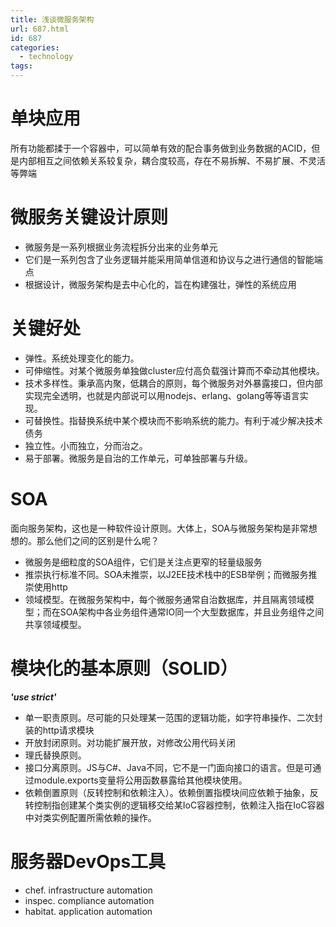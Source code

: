 ```yaml
---
title: 浅谈微服务架构
url: 687.html
id: 687
categories:
  - technology
tags:
---
```


单块应用
====

所有功能都揉于一个容器中，可以简单有效的配合事务做到业务数据的ACID，但是内部相互之间依赖关系较复杂，耦合度较高，存在不易拆解、不易扩展、不灵活等弊端

微服务关键设计原则
=========

*   微服务是一系列根据业务流程拆分出来的业务单元
*   它们是一系列包含了业务逻辑并能采用简单信道和协议与之进行通信的智能端点
*   根据设计，微服务架构是去中心化的，旨在构建强壮，弹性的系统应用

关键好处
====

*   弹性。系统处理变化的能力。
*   可伸缩性。对某个微服务单独做cluster应付高负载强计算而不牵动其他模块。
*   技术多样性。秉承高内聚，低耦合的原则，每个微服务对外暴露接口，但内部实现完全透明，也就是内部说可以用nodejs、erlang、golang等等语言实现。
*   可替换性。指替换系统中某个模块而不影响系统的能力。有利于减少解决技术债务
*   独立性。小而独立，分而治之。
*   易于部署。微服务是自治的工作单元，可单独部署与升级。

SOA
===

面向服务架构，这也是一种软件设计原则。大体上，SOA与微服务架构是非常想想的。那么他们之间的区别是什么呢？

*   微服务是细粒度的SOA组件，它们是关注点更窄的轻量级服务
*   推崇执行标准不同。SOA未推崇，以J2EE技术栈中的ESB举例；而微服务推崇使用http
*   领域模型。在微服务架构中，每个微服务通常自治数据库，并且隔离领域模型；而在SOA架构中各业务组件通常IO同一个大型数据库，并且业务组件之间共享领域模型。

模块化的基本原则（SOLID）
===============

**_'use strict'_**

*   单一职责原则。尽可能的只处理某一范围的逻辑功能，如字符串操作、二次封装的http请求模块
*   开放封闭原则。对功能扩展开放，对修改公用代码关闭
*   理氏替换原则。
*   接口分离原则。JS与C#、Java不同，它不是一门面向接口的语言。但是可通过module.exports变量将公用函数暴露给其他模块使用。
*   依赖倒置原则（反转控制和依赖注入）。依赖倒置指模块间应依赖于抽象，反转控制指创建某个类实例的逻辑移交给某IoC容器控制，依赖注入指在IoC容器中对类实例配置所需依赖的操作。

服务器DevOps工具
===========

*   chef. infrastructure automation
*   inspec. compliance automation
*   habitat. application automation